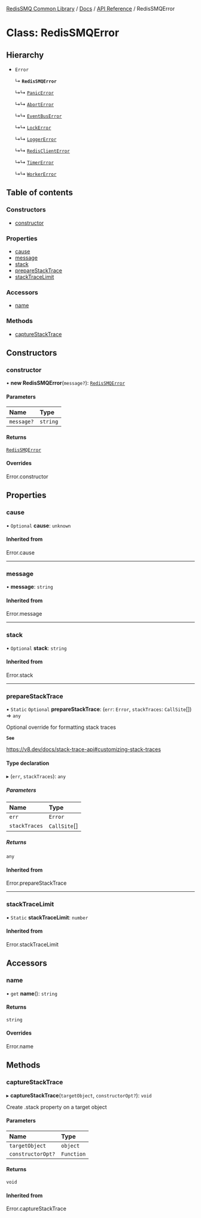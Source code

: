 [RedisSMQ Common Library](../../../README.md) / [Docs](../../README.md) / [API Reference](../README.md) / RedisSMQError

# Class: RedisSMQError

## Hierarchy

- `Error`

  ↳ **`RedisSMQError`**

  ↳↳ [`PanicError`](PanicError.md)

  ↳↳ [`AbortError`](AbortError.md)

  ↳↳ [`EventBusError`](EventBusError.md)

  ↳↳ [`LockError`](LockError.md)

  ↳↳ [`LoggerError`](LoggerError.md)

  ↳↳ [`RedisClientError`](RedisClientError.md)

  ↳↳ [`TimerError`](TimerError.md)

  ↳↳ [`WorkerError`](WorkerError.md)

## Table of contents

### Constructors

- [constructor](RedisSMQError.md#constructor)

### Properties

- [cause](RedisSMQError.md#cause)
- [message](RedisSMQError.md#message)
- [stack](RedisSMQError.md#stack)
- [prepareStackTrace](RedisSMQError.md#preparestacktrace)
- [stackTraceLimit](RedisSMQError.md#stacktracelimit)

### Accessors

- [name](RedisSMQError.md#name)

### Methods

- [captureStackTrace](RedisSMQError.md#capturestacktrace)

## Constructors

### constructor

• **new RedisSMQError**(`message?`): [`RedisSMQError`](RedisSMQError.md)

#### Parameters

| Name | Type |
| :------ | :------ |
| `message?` | `string` |

#### Returns

[`RedisSMQError`](RedisSMQError.md)

#### Overrides

Error.constructor

## Properties

### cause

• `Optional` **cause**: `unknown`

#### Inherited from

Error.cause

___

### message

• **message**: `string`

#### Inherited from

Error.message

___

### stack

• `Optional` **stack**: `string`

#### Inherited from

Error.stack

___

### prepareStackTrace

▪ `Static` `Optional` **prepareStackTrace**: (`err`: `Error`, `stackTraces`: `CallSite`[]) => `any`

Optional override for formatting stack traces

**`See`**

https://v8.dev/docs/stack-trace-api#customizing-stack-traces

#### Type declaration

▸ (`err`, `stackTraces`): `any`

##### Parameters

| Name | Type |
| :------ | :------ |
| `err` | `Error` |
| `stackTraces` | `CallSite`[] |

##### Returns

`any`

#### Inherited from

Error.prepareStackTrace

___

### stackTraceLimit

▪ `Static` **stackTraceLimit**: `number`

#### Inherited from

Error.stackTraceLimit

## Accessors

### name

• `get` **name**(): `string`

#### Returns

`string`

#### Overrides

Error.name

## Methods

### captureStackTrace

▸ **captureStackTrace**(`targetObject`, `constructorOpt?`): `void`

Create .stack property on a target object

#### Parameters

| Name | Type |
| :------ | :------ |
| `targetObject` | `object` |
| `constructorOpt?` | `Function` |

#### Returns

`void`

#### Inherited from

Error.captureStackTrace
